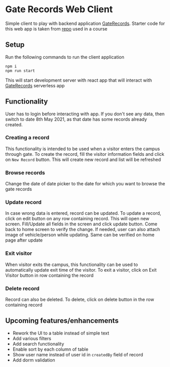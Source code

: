 # Gate Records Web Client

Simple client to play with backend application [GateRecords](../gate-records). Starter code for this web app is taken from [repo](https://github.com/udacity/cloud-developer/tree/master/course-04/project/c4-final-project-starter-code/client) used in a course

## Setup

Run the following commands to run the client application

```
npm i
npm run start
```

This will start development server with react app that will interact with [GateRecords](../gate-records) serverless app

## Functionality

User has to login before interacting with app. If you don't see any data, then switch to date 8th May 2021, as that date has some records already created.

### Creating a record

This functionality is intended to be used when a visitor enters the campus through gate. To create the record, fill the visitor information fields and click on `New Record` button. This will create new record and list will be refreshed

### Browse records

Change the date of date picker to the date for which you want to browse the gate records

### Update record

In case wrong data is entered, record can be updated. To update a record, click on edit button on any row containing record. This will open new screen. Fill/Update all fields in the screen and click update button. Come back to home screen to verify the change.
If needed, user can also attach image of vehicle/person while updating. Same can be verified on home page after update

### Exit visitor

When visitor exits the campus, this functionality can be used to automatically update exit time of the visitor. To exit a visitor, click on Exit Visitor button in row containing the record

### Delete record

Record can also be deleted. To delete, click on delete button in the row containing record

## Upcoming features/enhancements

- Rework the UI to a table instead of simple text
- Add various filters
- Add search functionality
- Enable sort by each column of table
- Show user name instead of user id in `createdBy` field of record
- Add dorm validation
